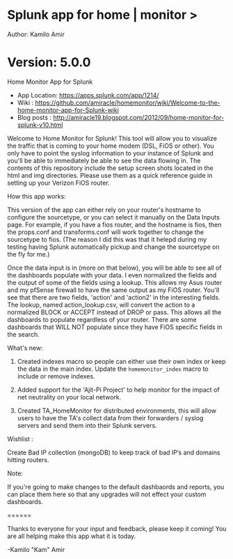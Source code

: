 Splunk app for home | monitor >
===========

Author: Kamilo Amir

Version: 5.0.0
=======
Home Monitor App for Splunk

- App Location: https://apps.splunk.com/app/1214/
- Wiki : https://github.com/amiracle/homemonitor/wiki/Welcome-to-the-home-monitor-app-for-Splunk-wiki
- Blog posts : http://amiracle19.blogspot.com/2012/09/home-monitor-for-splunk-v10.html

Welcome to Home Monitor for Splunk! This tool will allow you to visualize the traffic that is coming to your home modem (DSL, FiOS or other).  You only have to point the syslog information to your instance of Splunk and you'll be able to immediately be able to see the data flowing in. The contents of this repository include the setup screen shots located in the html and img directories.  Please use them as a quick reference guide in setting up your Verizon FiOS router.  

How this app works:

This version of the app can either rely on your router's hostname to configure the sourcetype, or you can select it manually on the Data Inputs page. For example, if you have a fios router, and the hostname is fios, then the props.conf and transforms.conf will work together to change the sourcetype to fios.  (The reason I did this was that it helepd during my testing having Splunk automatically pickup and change the sourcetype on the fly for me.)

Once the data input is in (more on that below), you will be able to see all of the dashboards populate with your data.  I even normalized the fields and the output of some of the fields using a lookup. This allows my Asus router and my pfSense firewall to have the same output as my FiOS router. You'll see that there are two fields, 'action' and 'action2' in the interesting fields.  The lookup, named action_lookup.csv, will convert the action to a normalized BLOCK or ACCEPT instead of DROP or pass. This allows all the dashboards to populate regardless of your router. There are some dashboards that WILL NOT populate since they have FiOS specific fields in the search.


What's new:

1) Created indexes macro so people can either use their own index or keep the data in the main index. Update the `homemonitor_index` macro to include or remove indexes.

2) Added support for the 'Ajit-Pi Project' to help monitor for the impact of net neutrality on your local network. 

3) Created TA_HomeMonitor for distributed environments, this will allow users to have the TA's collect data from their forwarders / syslog servers and send them into their Splunk servers. 

Wishlist :

Create Bad IP collection (mongoDB) to keep track of bad IP’s and domains hitting routers.

Note:

If you're going to make changes to the default dashbaords and reports, you can place them here so that any upgrades will not effect your custom dashboards.

======

Thanks to everyone for your input and feedback, please keep it coming! You are all helping make this app what it is today.

-Kamilo "Kam" Amir
